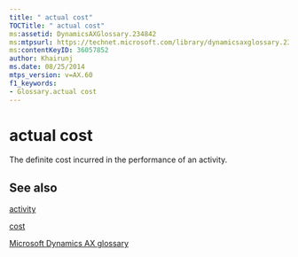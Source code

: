 ```yaml
---
title: " actual cost"
TOCTitle: " actual cost"
ms:assetid: DynamicsAXGlossary.234842
ms:mtpsurl: https://technet.microsoft.com/library/dynamicsaxglossary.234842(v=AX.60)
ms:contentKeyID: 36057852
author: Khairunj
ms.date: 08/25/2014
mtps_version: v=AX.60
f1_keywords:
- Glossary.actual cost
---
```


# actual cost

The definite cost incurred in the performance of an activity.

## See also

[activity](activity.md)

[cost](cost.md)

[Microsoft Dynamics AX glossary](glossary/microsoft-dynamics-ax-glossary.md)

  


